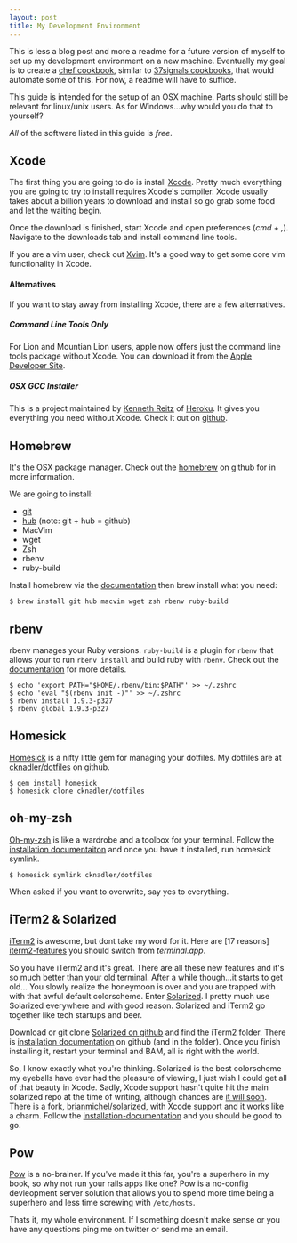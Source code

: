 ```yaml
---
layout: post
title: My Development Environment
---
```

This is less a blog post and more a readme for a future version of myself to set up my development environment on a new machine. Eventually my goal is to create a [chef cookbook][chef], similar to [37signals cookbooks][37scookbooks], that would automate some of this. For now, a readme will have to suffice.

This guide is intended for the setup of an OSX machine. Parts should still be relevant for linux/unix users. As for Windows…why would you do that to yourself? 

*All* of the software listed in this guide is *free*.

## Xcode

The first thing you are going to do is install [Xcode][Xcode]. Pretty much everything you are going to try to install requires Xcode's compiler. Xcode usually takes about a billion years to download and install so go grab some food and let the waiting begin. 

Once the download is finished, start Xcode and open preferences (_cmd + ,_). Navigate to the downloads tab and install command line tools.

If you are a vim user, check out [Xvim][xvim]. It's a good way to get some core vim functionality in Xcode.

#### Alternatives

If you want to stay away from installing Xcode, there are a few alternatives.

##### Command Line Tools Only
For Lion and Mountian Lion users, apple now offers just the command line tools package without Xcode. You can download it from the [Apple Developer Site][command-line-tools]. 

##### OSX GCC Installer
This is a project maintained by [Kenneth Reitz][reitz] of [Heroku][heroku]. It gives you everything you need without Xcode. Check it out on [github][osx-gcc-installer].

## Homebrew

It's the OSX package manager. Check out the [homebrew][homebrew] on github for in more information. 

We are going to install:

* [git][git]
* [hub][hub] (note: git + hub = github)
* MacVim
* wget
* Zsh
* rbenv
* ruby-build

Install homebrew via the [documentation][homebrew-install] then brew install what you need:

	$ brew install git hub macvim wget zsh rbenv ruby-build

## rbenv

rbenv manages your Ruby versions. `ruby-build` is a plugin for `rbenv` that allows your to run `rbenv install` and build ruby with `rbenv`. Check out the [documentation][rbenv-docs] for more details.

	$ echo 'export PATH="$HOME/.rbenv/bin:$PATH"' >> ~/.zshrc
	$ echo 'eval "$(rbenv init -)"' >> ~/.zshrc
	$ rbenv install 1.9.3-p327
	$ rbenv global 1.9.3-p327

## Homesick

[Homesick][homesick] is a nifty little gem for managing your dotfiles. My dotfiles are at [cknadler/dotfiles][dotfiles] on github.

	$ gem install homesick
	$ homesick clone cknadler/dotfiles
	
## oh-my-zsh

[Oh-my-zsh][oh-my-zsh] is like a wardrobe and a toolbox for your terminal. Follow the [installation documentaiton][oh-my-zsh-install] and once you have it installed, run homesick symlink.

	$ homesick symlink cknadler/dotfiles
	
When asked if you want to overwrite, say yes to everything. 

## iTerm2 & Solarized

[iTerm2][iterm2] is awesome, but dont take my word for it. Here are [17 reasons] [iterm2-features] you should switch from *terminal.app*. 

So you have iTerm2 and it's great. There are all these new features and it's so much better than your old terminal. After a while though…it starts to get old… You slowly realize the honeymoon is over and you are trapped with with that awful default colorscheme. Enter [Solarized][solarized]. I pretty much use Solarized everywhere and with good reason. Solarized and iTerm2 go together like tech startups and beer.

Download or git clone [Solarized on github][solarized-github] and find the iTerm2 folder. There is [installation documentation][solarized-iterm2] on github (and in the folder). Once you finish installing it, restart your terminal and BAM, all is right with the world. 

So, I know exactly what you're thinking. Solarized is the best colorscheme my eyeballs have ever had the pleasure of viewing, I just wish I could get all of that beauty in Xcode. Sadly, Xcode support hasn't quite hit the main solarized repo at the time of writing, although chances are [it will soon][solarized-pull]. There is a fork, [brianmichel/solarized][solarized-brianmichel], with Xcode support and it works like a charm. Follow the  [installation-documentation][solarized-xcode-install] and you should be good to go. 

## Pow

[Pow][pow] is a no-brainer. If you've made it this far, you're a superhero in my book, so why not run your rails apps like one? Pow is a no-config devleopment server solution that allows you to spend more time being a superhero and less time screwing with `/etc/hosts`.

Thats it, my whole environment. If I something doesn't make sense or you have any questions ping me on twitter or send me an email. 

[chef]: http://wiki.opscode.com/display/chef/Home
[37scookbooks]: https://github.com/37signals/37s_cookbooks
[vagrant]: http://vagrantup.com/
[Xcode]: http://itunes.apple.com/us/app/xcode/id497799835?mt=12
[xvim]: https://github.com/JugglerShu/XVim
[osx-gcc-installer]: https://github.com/kennethreitz/osx-gcc-installer
[reitz]: http://www.kennethreitz.com/
[heroku]: http://www.heroku.com
[command-line-tools]: http://connect.apple.com
[homebrew]: https://github.com/mxcl/homebrew
[git]: http://git-scm.com
[hub]: https://github.com/defunkt/hub
[homebrew-install]: https://github.com/mxcl/homebrew/wiki/installation
[homesick]: https://github.com/technicalpickles/homesick
[dotfiles]: https://github.com/cknadler/dotfiles
[oh-my-zsh]: https://github.com/robbyrussell/oh-my-zsh
[oh-my-zsh-install]: https://github.com/robbyrussell/oh-my-zsh#the-automatic-installer%E2%80%A6-do-you-trust-me
[iterm2]: http://www.iterm2.com/
[iterm2-features]: http://www.iterm2.com/#/section/features
[solarized]: http://ethanschoonover.com/solarized
[solarized-github]: https://github.com/altercation/solarized
[solarized-iterm2]: https://github.com/altercation/solarized/tree/master/iterm2-colors-solarized#installation
[solarized-pull]: https://github.com/altercation/solarized/pull/30
[solarized-brianmichel]: https://github.com/brianmichel/solarized
[solarized-xcode-install]: https://github.com/brianmichel/solarized/tree/master/apple-xcode4-solarized#solarized---xcode-4-color-presets
[mou]: http://mouapp.com/
[quicksilver]: https://github.com/quicksilver/Quicksilver/
[droplr]: https://droplr.com/hello
[pow]: https://github.com/37signals/pow
[rbenv-docs]: https://github.com/sstephenson/rbenv#simple-ruby-version-management-rbenv

